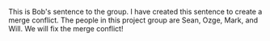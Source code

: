 This is Bob's sentence to the group. I have created this sentence to create a merge conflict. The people in this project group are Sean, Ozge, Mark, and Will. We will fix the merge conflict!
